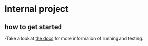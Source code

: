 # Internal project
## how to get started

-Take a look at [the docs](/docs) for more information of running and testing.
